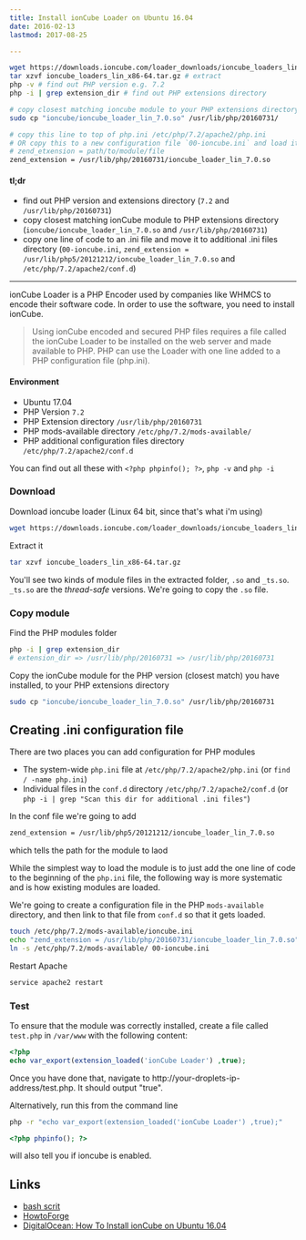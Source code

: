 ```yaml
---
title: Install ionCube Loader on Ubuntu 16.04
date: 2016-02-13
lastmod: 2017-08-25

---
```


```bash
wget https://downloads.ioncube.com/loader_downloads/ioncube_loaders_lin_x86-64.tar.gz # download
tar xzvf ioncube_loaders_lin_x86-64.tar.gz # extract
php -v # find out PHP version e.g. 7.2
php -i | grep extension_dir # find out PHP extensions directory

# copy closest matching ioncube module to your PHP extensions directory
sudo cp "ioncube/ioncube_loader_lin_7.0.so" /usr/lib/php/20160731/

# copy this line to top of php.ini /etc/php/7.2/apache2/php.ini
# OR copy this to a new configuration file `00-ioncube.ini` and load it (by moving to /etc/php/7.2/apache2/conf.d)
# zend_etxension = path/to/module/file
zend_extension = /usr/lib/php/20160731/ioncube_loader_lin_7.0.so
```

#### tl;dr

- find out PHP version and extensions directory (`7.2` and `/usr/lib/php/20160731`)
- copy closest matching ionCube module to PHP extensions directory (`ioncube/ioncube_loader_lin_7.0.so` and `/usr/lib/php/20160731`)
- copy one line of code to an .ini file and move it to additional .ini files directory (`00-ioncube.ini`, `zend_extension = /usr/lib/php5/20121212/ioncube_loader_lin_7.0.so` and `/etc/php/7.2/apache2/conf.d`)

---

ionCube Loader is a PHP Encoder used by companies like WHMCS to encode their software code. In order to use the software, you need to install ionCube.

> Using ionCube encoded and secured PHP files requires a file called the ionCube Loader to be installed on the web server and made available to PHP. PHP can use the Loader with one line added to a PHP configuration file (php.ini). 

#### Environment

- Ubuntu 17.04
- PHP Version `7.2`
- PHP Extension directory `/usr/lib/php/20160731`
- PHP mods-available directory `/etc/php/7.2/mods-available/`
- PHP additional configuration files directory `/etc/php/7.2/apache2/conf.d`

You can find out all these with `<?php phpinfo(); ?>`, `php -v` and `php -i`

### Download
Download ioncube loader (Linux 64 bit, since that's what i'm using)

```bash
wget https://downloads.ioncube.com/loader_downloads/ioncube_loaders_lin_x86-64.tar.gz
```

Extract it

```bash
tar xzvf ioncube_loaders_lin_x86-64.tar.gz
```

You'll see two kinds of module files in the extracted folder, `.so` and `_ts.so`. `_ts.so` are the _thread-safe_ versions. We're going to copy the `.so` file.

### Copy module

Find the PHP modules folder

```bash
php -i | grep extension_dir
# extension_dir => /usr/lib/php/20160731 => /usr/lib/php/20160731
```

Copy the ionCube module for the PHP version (closest match) you have installed, to your PHP extensions directory

```bash
sudo cp "ioncube/ioncube_loader_lin_7.0.so" /usr/lib/php/20160731
```

## Creating .ini configuration file

There are two places you can add configuration for PHP modules

- The system-wide `php.ini` file at `/etc/php/7.2/apache2/php.ini` (or `find / -name php.ini`)
- Individual files in the `conf.d` directory `/etc/php/7.2/apache2/conf.d` (or `php -i | grep "Scan this dir for additional .ini files"`)

In the conf file we're going to add

```bash
zend_extension = /usr/lib/php5/20121212/ioncube_loader_lin_7.0.so
```

which tells the path for the module to laod

While the simplest way to load the module is to just add the one line of code to the beginning of the `php.ini` file, the following way is more systematic and is how existing modules are loaded.

We're going to create a configuration file in the PHP `mods-available` directory, and then link to that file from `conf.d` so that it gets loaded.

```bash
touch /etc/php/7.2/mods-available/ioncube.ini
echo "zend_extension = /usr/lib/php/20160731/ioncube_loader_lin_7.0.so" > /etc/php/7.2/mods-available/ioncube.ini
ln -s /etc/php/7.2/mods-available/ 00-ioncube.ini
```

Restart Apache

```bash
service apache2 restart
```

### Test

To ensure that the module was correctly installed, create a file called `test.php` in `/var/www` with the following content:

```php
<?php
echo var_export(extension_loaded('ionCube Loader') ,true);
```

Once you have done that, navigate to http://your-droplets-ip-address/test.php. It should output "true".

Alternatively, run this from the command line

```bash
php -r "echo var_export(extension_loaded('ionCube Loader') ,true);"
```

```php
<?php phpinfo(); ?>
```

will also tell you if ioncube is enabled.

Links
---
- [bash scrit](https://github.com/aamnah/bash-scripts/blob/master/install_ioncube.sh)
- [HowtoForge](https://www.howtoforge.com/tutorial/how-to-install-ioncube-loader/)
- [DigitalOcean: How To Install ionCube on Ubuntu 16.04](https://www.digitalocean.com/community/tutorials/how-to-install-ioncube-on-ubuntu-16-04)

